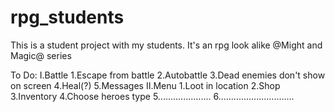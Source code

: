 # rpg_students

This is a student project with my students. 
It's an rpg look alike @Might and Magic@ series

To Do:
  I.Battle
    1.Escape from battle
    2.Autobattle
    3.Dead enemies don't show on screen
    4.Heal(?) 
    5.Messages
  II.Menu
    1.Loot in location
    2.Shop 
    3.Inventory
    4.Choose heroes type
    5.....................
    6..............................